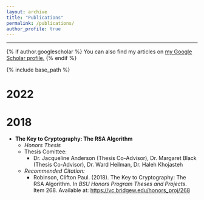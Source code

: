 ```yaml
---
layout: archive
title: "Publications"
permalink: /publications/
author_profile: true
---
```

<hr>

{% if author.googlescholar %}
  You can also find my articles on <u><a href="{{author.googlescholar}}">my Google Scholar profile</a>.</u>
{% endif %}

{% include base_path %}

2022
======

2018
======
* **The Key to Cryptography: The RSA Algorithm**
  * _Honors Thesis_
  * Thesis Comittee:
    * Dr. Jacqueline Anderson (Thesis Co-Advisor), Dr. Margaret Black (Thesis Co-Advisor), Dr. Ward Heilman, Dr. Haleh Khojasteh
  * _Recommended Citation:_
    * Robinson, Clifton Paul. (2018). The Key to Cryptography: The RSA Algorithm. In _BSU Honors Program Theses and Projects_. Item 268. Available at: https://vc.bridgew.edu/honors_proj/268


